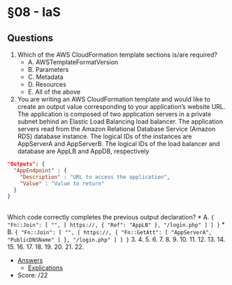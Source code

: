 # §08 - IaS

## Questions
1. Which of the AWS CloudFormation template sections is/are required?
    * A. AWSTemplateFormatVersion
    * B. Parameters
    * C. Metadata
    * D. Resources
    * E. All of the above
2. You are writing an AWS CloudFormation template and would like to create an output
value corresponding to your application’s website URL. The application is composed of
two application servers in a private subnet behind an Elastic Load Balancing load balancer.
The application servers read from the Amazon Relational Database Service (Amazon RDS)
database instance. The logical IDs of the instances are AppServerA and AppServerB. The
logical IDs of the load balancer and database are AppLB and AppDB, respectively
````json
"Outputs": {
  "AppEndpoint" : {
    "Description" : "URL to access the application",
    "Value" : "Value to return"
  }
}
````
<br/>Which code correctly completes the previous output declaration?
    * A. `{ "Fn::Join": [ "", [ https://, { "Ref": "AppLB" }, "/login.php" ] ] }`
    * B. `{ "Fn::Join": [ "", [ https://, { "Fn::GetAtt": [ "AppServerA",
          "PublicDNSName" ] }, "/login.php" ] ] }`
3.
4.
5.
6.
7.
8.
9.
10.
11.
12.
13.
14.
15.
16.
17.
18.
19.
20.
21.
22.
* [Answers]()
    * [Explications]()
* Score: /22
